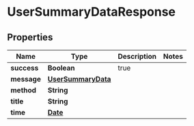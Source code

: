 
# UserSummaryDataResponse

## Properties
Name | Type | Description | Notes
------------ | ------------- | ------------- | -------------
**success** | **Boolean** | true | 
**message** | [**UserSummaryData**](UserSummaryData.md) |  | 
**method** | **String** |  | 
**title** | **String** |  | 
**time** | [**Date**](Date.md) |  | 



